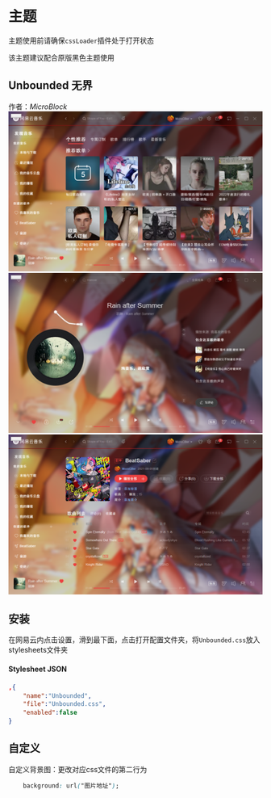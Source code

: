 # 主题
主题使用前请确保`cssLoader`插件处于打开状态

该主题建议配合原版黑色主题使用
## Unbounded 无界
作者：*MicroBlock*
![](main.png)
![](playing.png)
![](playlist.png)
## 安装
在网易云内点击设置，滑到最下面，点击打开配置文件夹，将`Unbounded.css`放入stylesheets文件夹
#### Stylesheet JSON
```json
,{
    "name":"Unbounded",
    "file":"Unbounded.css",
    "enabled":false
}
```

## 自定义
自定义背景图：更改对应css文件的第二行为
```css
    background: url("图片地址");
```

